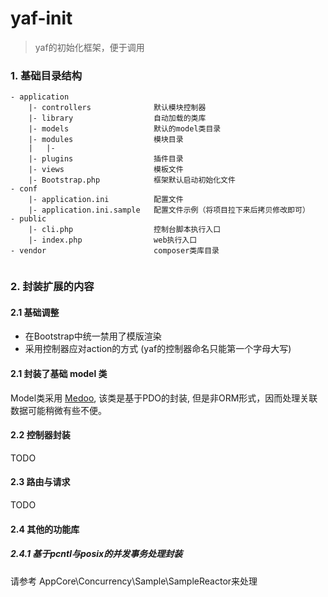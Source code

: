 yaf-init
==

> yaf的初始化框架，便于调用

### 1. 基础目录结构
```
- application
    |- controllers              默认模块控制器
    |- library                  自动加载的类库
    |- models                   默认的model类目录
    |- modules                  模块目录
    |   |- 
    |- plugins                  插件目录
    |- views                    模板文件
    |- Bootstrap.php            框架默认启动初始化文件         
- conf
    |- application.ini          配置文件
    |- application.ini.sample   配置文件示例（将项目拉下来后拷贝修改即可）
- public
    |- cli.php                  控制台脚本执行入口
    |- index.php                web执行入口
- vendor                        composer类库目录


```




### 2. 封装扩展的内容
#### 2.1 基础调整
- 在Bootstrap中统一禁用了模版渲染
- 采用控制器应对action的方式 (yaf的控制器命名只能第一个字母大写)

#### 2.1 封装了基础 model 类
Model类采用 [Medoo](https://github.com/catfan/Medoo), 该类是基于PDO的封装, 但是非ORM形式，因而处理关联数据可能稍微有些不便。

#### 2.2 控制器封装
TODO

#### 2.3 路由与请求
TODO


#### 2.4 其他的功能库
##### 2.4.1 基于pcntl与posix的并发事务处理封装
请参考 AppCore\Concurrency\Sample\SampleReactor来处理


